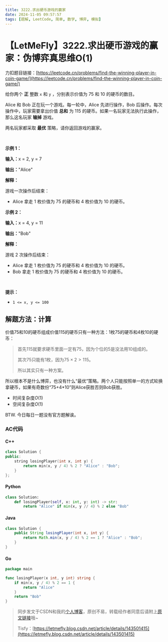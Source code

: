 ```yaml
---
title: 3222.求出硬币游戏的赢家
date: 2024-11-05 09:57:57
tags: [题解, LeetCode, 简单, 数学, 博弈, 模拟]
---
```


# 【LetMeFly】3222.求出硬币游戏的赢家：伪博弈真思维O(1)

力扣题目链接：[https://leetcode.cn/problems/find-the-winning-player-in-coin-game/](https://leetcode.cn/problems/find-the-winning-player-in-coin-game/)

<p>给你两个 <strong>正</strong>&nbsp;整数&nbsp;<code>x</code>&nbsp;和&nbsp;<code>y</code>&nbsp;，分别表示价值为 75 和 10 的硬币的数目。</p>

<p>Alice 和 Bob 正在玩一个游戏。每一轮中，Alice&nbsp;先进行操作，Bob 后操作。每次操作中，玩家需要拿出价值 <b>总和</b>&nbsp;为 115 的硬币。如果一名玩家无法执行此操作，那么这名玩家 <strong>输掉</strong>&nbsp;游戏。</p>

<p>两名玩家都采取 <strong>最优</strong>&nbsp;策略，请你返回游戏的赢家。</p>

<p>&nbsp;</p>

<p><strong class="example">示例 1：</strong></p>

<div class="example-block">
<p><span class="example-io"><b>输入：</b>x = 2, y = 7</span></p>

<p><span class="example-io"><b>输出：</b>"Alice"</span></p>

<p><strong>解释：</strong></p>

<p>游戏一次操作后结束：</p>

<ul>
	<li>Alice 拿走 1 枚价值为 75 的硬币和 4 枚价值为 10 的硬币。</li>
</ul>
</div>

<p><strong class="example">示例 2：</strong></p>

<div class="example-block">
<p><span class="example-io"><b>输入：</b>x = 4, y = 11</span></p>

<p><span class="example-io"><b>输出：</b>"Bob"</span></p>

<p><strong>解释：</strong></p>

<p>游戏 2 次操作后结束：</p>

<ul>
	<li>Alice 拿走&nbsp;1 枚价值为 75 的硬币和 4 枚价值为 10 的硬币。</li>
	<li>Bob 拿走&nbsp;1 枚价值为 75 的硬币和 4 枚价值为 10 的硬币。</li>
</ul>
</div>

<p>&nbsp;</p>

<p><strong>提示：</strong></p>

<ul>
	<li><code>1 &lt;= x, y &lt;= 100</code></li>
</ul>


    
## 解题方法：计算

价值75和10的硬币组成价值115的硬币只有一种方法：1枚75的硬币和4枚10的硬币：

> 首先115就要求硬币里面一定有75，因为个位的5是没法用10组成的。
>
> 其次75只能有1枚，因为$75\times 2\gt 115$。
>
> 所以其实只有一种方案。

所以根本不是什么博弈，也没有什么“最优”策略。两个人只能按照单一的方式轮换拿硬币，如果有奇数份“75+4*10”则Alice获胜否则Bob获胜。

+ 时间复杂度$O(1)$
+ 空间复杂度$O(1)$

BTW. 今日每日一题没有官方题解诶。

### AC代码

#### C++

```cpp
class Solution {
public:
    string losingPlayer(int x, int y) {
        return min(x, y / 4) % 2 ? "Alice" : "Bob";
    }
};
```

#### Python

```python
class Solution:
    def losingPlayer(self, x: int, y: int) -> str:
        return "Alice" if min(x, y // 4) % 2 else "Bob"
```

#### Java

```java
class Solution {
    public String losingPlayer(int x, int y) {
        return Math.min(x, y / 4) % 2 == 1 ? "Alice" : "Bob";
    }
}
```

#### Go

```go
package main

func losingPlayer(x int, y int) string {
    if min(x, y / 4) % 2 == 1 {
        return "Alice"
    }
    return "Bob"
}
```

> 同步发文于CSDN和我的[个人博客](https://blog.letmefly.xyz/)，原创不易，转载经作者同意后请附上[原文链接](https://blog.letmefly.xyz/2024/11/05/LeetCode%203222.%E6%B1%82%E5%87%BA%E7%A1%AC%E5%B8%81%E6%B8%B8%E6%88%8F%E7%9A%84%E8%B5%A2%E5%AE%B6/)哦~
>
> Tisfy：[https://letmefly.blog.csdn.net/article/details/143501415](https://letmefly.blog.csdn.net/article/details/143501415)
